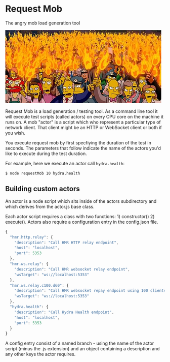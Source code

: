 # Request Mob
The angry mob load generation tool

![](./mob.png)

Request Mob is a load generation / testing tool. As a command line tool it will execute test scripts (called actors) on every CPU core on the machine it runs on.
A mob "actor" is a script which who represent a particular type of network client. That client might be an HTTP or WebSocket client or both if you wish.

You execute request mob by first specfiying the duration of the test in seconds.  The parameters that follow indicate the name of the actors you'd like to execute during the test duration.

For example, here we execute an actor call `hydra.health`:

```shell
$ node requestMob 10 hydra.health
```

## Building custom actors

An actor is a node script which sits inside of the actors subdirectory and which derives from the actor.js base class.

Each actor script requires a class with two functions: 1) constructor() 2) execute(). Actors also require a configuration entry in the config.json file.

```js
{
  "hmr.http.relay": {
    "description": "Call HMR HTTP relay endpoint",
    "host": "localhost",
    "port": 5353
  },
  "hmr.ws.relay": {
    "description": "Call HMR websocket relay endpoint",
    "wsTarget": "ws://localhost:5353"
  },
  "hmr.ws.relay.c100.d60": {
    "description": "Call HMR websocket repay endpoint using 100 clients for 60 seconds",
    "wsTarget": "ws://localhost:5353"
  },
  "hydra.health": {
    "description": "Call Hydra Health endpoint",
    "host": "localhost",
    "port": 5353
  }
}
```

A config entry consist of a named branch - using the name of the actor script (minus the .js extension) and an object containing a description and any other keys the actor requires.

